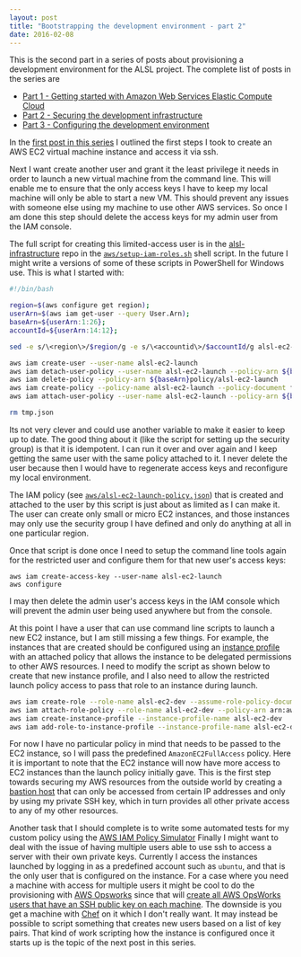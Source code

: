 ```yaml
---
layout: post
title: "Bootstrapping the development environment - part 2"
date: 2016-02-08
---
```

 This is the second part in a series of posts about provisioning a development environment for the ALSL project.  The complete list of posts in the series are

- [Part 1 - Getting started with Amazon Web Services Elastic Compute Cloud](/2016/02/04/bootstrapping-the-development-environment-1.html)
- [Part 2 - Securing the development infrastructure](/2016/02/08/bootstrapping-the-development-environment-2.html)
- [Part 3 - Configuring the development environment](/2016/02/10/bootstrapping-the-development-environment-3.html)

In the [first post in this series](/2016/02/04/bootstrapping-the-development-environment-1.html) I outlined the first steps I took to create an AWS EC2 virtual machine instance and access it via ssh.
<!--excerpt.start-->
Next I want create another user and grant it the least privilege it needs in order to launch a new virtual machine from the command line.  This will enable me to ensure that the only access keys I have to keep my local machine will only be able to start a new VM.  This should prevent any issues with someone else using my machine to use other AWS services.  So once I am done this step should delete the access keys for my admin user from the IAM console.
<!--excerpt.end-->  
The full script for creating this limited-access user is in the [alsl-infrastructure](https://github.com/mshogren/alsl-infrastructure) repo in the [`aws/setup-iam-roles.sh`](https://github.com/mshogren/alsl-infrastructure/blob/master/aws/setup-iam-roles.sh) shell script.  In the future I might write a versions of some of these scripts in PowerShell for Windows use.  This is what I started with:

``` bash
#!/bin/bash

region=$(aws configure get region);
userArn=$(aws iam get-user --query User.Arn);
baseArn=${userArn:1:26};
accountId=${userArn:14:12};

sed -e s/\<region\>/$region/g -e s/\<accountid\>/$accountId/g alsl-ec2-launch-policy.json > tmp.json

aws iam create-user --user-name alsl-ec2-launch
aws iam detach-user-policy --user-name alsl-ec2-launch --policy-arn ${baseArn}policy/alsl-ec2-launch
aws iam delete-policy --policy-arn ${baseArn}policy/alsl-ec2-launch
aws iam create-policy --policy-name alsl-ec2-launch --policy-document file://tmp.json
aws iam attach-user-policy --user-name alsl-ec2-launch --policy-arn ${baseArn}policy/alsl-ec2-launch

rm tmp.json
```

Its not very clever and could use another variable to make it easier to keep up to date.  The good thing about it (like the script for setting up the security group) is that it is idempotent.  I can run it over and over again and I keep getting the same user with the same policy attached to it.  I never delete the user because then I would have to regenerate access keys and reconfigure my local environment.

The IAM policy (see [`aws/alsl-ec2-launch-policy.json`](https://github.com/mshogren/alsl-infrastructure/blob/master/aws/alsl-ec2-launch-policy.json)) that is created and attached to the user by this script is just about as limited as I can make it.  The user can create only small or micro EC2 instances, and those instances may only use the security group I have defined and only do anything at all in one particular region.

Once that script is done once I need to setup the command line tools again for the restricted user and configure them for that new user's access keys:
    
    aws iam create-access-key --user-name alsl-ec2-launch
    aws configure
    
I may then delete the admin user's access keys in the IAM console which will prevent the admin user being used anywhere but from the console.

At this point I have a user that can use command line scripts to launch a new EC2 instance, but I am still missing a few things.  For example, the instances that are created should be configured using an [instance profile](http://docs.aws.amazon.com/IAM/latest/UserGuide/id_roles_use_switch-role-ec2.html) with an attached policy that allows the instance to be delegated permissions to other AWS resources.  I need to modify the script as shown below to create that new instance profile, and I also need to allow the restricted launch policy access to pass that role to an instance during launch.  

``` bash
aws iam create-role --role-name alsl-ec2-dev --assume-role-policy-document file://ec2-assume-role-policy.json
aws iam attach-role-policy --role-name alsl-ec2-dev --policy-arn arn:aws:iam::aws:policy/AmazonEC2FullAccess
aws iam create-instance-profile --instance-profile-name alsl-ec2-dev
aws iam add-role-to-instance-profile --instance-profile-name alsl-ec2-dev --role-name alsl-ec2-dev
```

For now I have no particular policy in mind that needs to be passed to the EC2 instance, so I will pass the predefined `AmazonEC2FullAccess` policy.  Here it is important to note that the EC2 instance will now have more access to EC2 instances than the launch policy initially gave.  This is the first step towards securing my AWS resources from the outside world by creating a [bastion host](https://en.wikipedia.org/wiki/Bastion_host) that can only be accessed from certain IP addresses and only by using my private SSH key, which in turn provides all other private access to any of my other resources.

Another task that I should complete is to write some automated tests for my custom policy using the [AWS IAM Policy Simulator](http://docs.aws.amazon.com/IAM/latest/UserGuide/access_policies_testing-policies.html)  Finally I might want to deal with the issue of having multiple users able to use ssh to access a server with their own private keys.  Currently I access the instances launched by logging in as a predefined account such as `ubuntu`, and that is the only user that is configured on the instance.  For a case where you need a machine with access for multiple users it might be cool to do the provisioning with [AWS Opsworks](https://aws.amazon.com/opsworks/) since that will [create all AWS OpsWorks users that have an SSH public key on each machine](http://docs.aws.amazon.com/opsworks/latest/userguide/security-ssh-access.html).  The downside is you get a machine with [Chef](https://www.chef.io) on it which I don't really want.  It may instead be possible to script something that creates new users based on a list of key pairs.  That kind of work scripting how the instance is configured once it starts up is the topic of the next post in this series.


